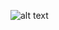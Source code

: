 ![alt text]([http://url/to/img.png](https://github.com/leokist/python_estudo/blob/main/pos_graduacao_python/04-cadastro_de_imoveis/04-interface_qt.png))
